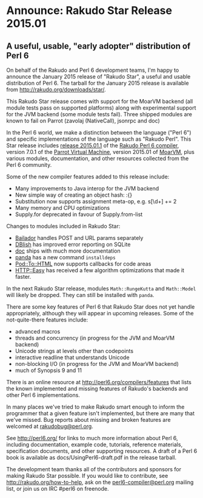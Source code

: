 # Announce: Rakudo Star Release 2015.01

## A useful, usable, "early adopter" distribution of Perl 6

On behalf of the Rakudo and Perl 6 development teams, I'm happy to
announce the January 2015 release of "Rakudo Star", a useful and usable
distribution of Perl 6. The tarball for the January 2015 release is
available from <http://rakudo.org/downloads/star/>.

This Rakudo Star release comes with support for the MoarVM
backend (all module tests pass on supported platforms) along with
experimental support for the JVM backend (some module tests fail).
Three shipped modules are known to fail on Parrot (zavolaj (NativeCall),
jsonrpc and doc)

In the Perl 6 world, we make a distinction between the language
("Perl 6") and specific implementations of the language such as
"Rakudo Perl". This Star release includes [release 2015.01.1] of the
[Rakudo Perl 6 compiler], version 7.0.1 of the [Parrot Virtual
Machine], version 2015.01 of [MoarVM], plus various modules,
documentation, and other resources collected from the Perl 6
community.

[release 2015.01.1]:
    https://github.com/rakudo/rakudo/blob/nom/docs/announce/2015.01.md
[Rakudo Perl 6 compiler]: http://github.com/rakudo/rakudo
[Parrot Virtual Machine]: http://parrot.org
[MoarVM]: http://moarvm.org/

Some of the new compiler features added to this release include:

+ Many improvements to Java interop for the JVM backend
+ New simple way of creating an object hash: :{}
+ Substitution now supports assignment meta-op, e.g. s[\d+] += 2
+ Many memory and CPU optimizations
+ Supply.for deprecated in favour of Supply.from-list

Changes to modules included in Rakudo Star:

- [Bailador](https://github.com/tadzik/Bailador) handles POST and URL params separately
- [DBIish](https://github.com/perl6/DBIish) has improved error reporting on SQLite
- [doc](https://github.com/perl6/doc) ships with much more documentation
- [panda](https://github.com/tadzik/panda) has a new command `installdeps`
- [Pod::To::HTML](https://github.com/perl6/Pod-To-HTML) now supports callbacks for code areas
- [HTTP::Easy](https://github.com/supernovus/perl6-http-easy) has received a few algorithm optimizations that made it faster.

In the next Rakudo Star release, modules `Math::RungeKutta` and `Math::Model`
will likely be dropped. They can still be installed with `panda`.

There are some key features of Perl 6 that Rakudo Star does not yet
handle appropriately, although they will appear in upcoming releases.
Some of the not-quite-there features include:

  * advanced macros
  * threads and concurrency (in progress for the JVM and MoarVM backend)
  * Unicode strings at levels other than codepoints
  * interactive readline that understands Unicode
  * non-blocking I/O (in progress for the JVM and MoarVM backend)
  * much of Synopsis 9 and 11

There is an online resource at <http://perl6.org/compilers/features>
that lists the known implemented and missing features of Rakudo's
backends and other Perl 6 implementations.

In many places we've tried to make Rakudo smart enough to inform the
programmer that a given feature isn't implemented, but there are many
that we've missed. Bug reports about missing and broken features are
welcomed at <rakudobug@perl.org>.

See <http://perl6.org/> for links to much more information about
Perl 6, including documentation, example code, tutorials, reference
materials, specification documents, and other supporting resources. A
draft of a Perl 6 book is available as docs/UsingPerl6-draft.pdf in
the release tarball.

The development team thanks all of the contributors and sponsors for
making Rakudo Star possible. If you would like to contribute, see
<http://rakudo.org/how-to-help>, ask on the <perl6-compiler@perl.org>
mailing list, or join us on IRC \#perl6 on freenode.
